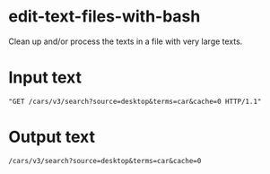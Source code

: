 # edit-text-files-with-bash
Clean up and/or process the texts in a file with very large texts.

# Input text
```"GET /cars/v3/search?source=desktop&terms=car&cache=0 HTTP/1.1"```

# Output text
```/cars/v3/search?source=desktop&terms=car&cache=0```
